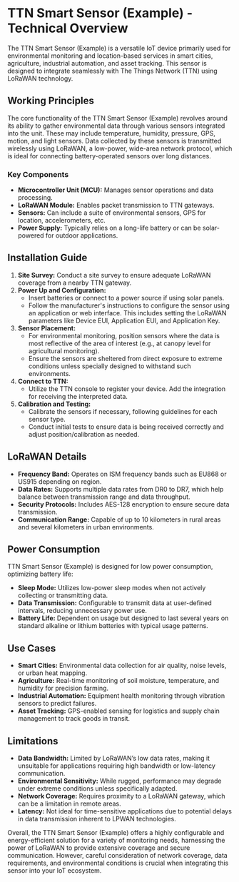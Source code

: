 # TTN Smart Sensor (Example) - Technical Overview

The TTN Smart Sensor (Example) is a versatile IoT device primarily used for environmental monitoring and location-based services in smart cities, agriculture, industrial automation, and asset tracking. This sensor is designed to integrate seamlessly with The Things Network (TTN) using LoRaWAN technology.

## Working Principles

The core functionality of the TTN Smart Sensor (Example) revolves around its ability to gather environmental data through various sensors integrated into the unit. These may include temperature, humidity, pressure, GPS, motion, and light sensors. Data collected by these sensors is transmitted wirelessly using LoRaWAN, a low-power, wide-area network protocol, which is ideal for connecting battery-operated sensors over long distances.

### Key Components
- **Microcontroller Unit (MCU):** Manages sensor operations and data processing.
- **LoRaWAN Module:** Enables packet transmission to TTN gateways.
- **Sensors:** Can include a suite of environmental sensors, GPS for location, accelerometers, etc.
- **Power Supply:** Typically relies on a long-life battery or can be solar-powered for outdoor applications.

## Installation Guide

1. **Site Survey:** Conduct a site survey to ensure adequate LoRaWAN coverage from a nearby TTN gateway.
2. **Power Up and Configuration:**
   - Insert batteries or connect to a power source if using solar panels.
   - Follow the manufacturer's instructions to configure the sensor using an application or web interface. This includes setting the LoRaWAN parameters like Device EUI, Application EUI, and Application Key.
3. **Sensor Placement:** 
   - For environmental monitoring, position sensors where the data is most reflective of the area of interest (e.g., at canopy level for agricultural monitoring).
   - Ensure the sensors are sheltered from direct exposure to extreme conditions unless specially designed to withstand such environments.
4. **Connect to TTN:**
   - Utilize the TTN console to register your device. Add the integration for receiving the interpreted data.
5. **Calibration and Testing:**
   - Calibrate the sensors if necessary, following guidelines for each sensor type.
   - Conduct initial tests to ensure data is being received correctly and adjust position/calibration as needed.

## LoRaWAN Details

- **Frequency Band:** Operates on ISM frequency bands such as EU868 or US915 depending on region.
- **Data Rates:** Supports multiple data rates from DR0 to DR7, which help balance between transmission range and data throughput.
- **Security Protocols:** Includes AES-128 encryption to ensure secure data transmission.
- **Communication Range:** Capable of up to 10 kilometers in rural areas and several kilometers in urban environments.

## Power Consumption

TTN Smart Sensor (Example) is designed for low power consumption, optimizing battery life:
- **Sleep Mode:** Utilizes low-power sleep modes when not actively collecting or transmitting data.
- **Data Transmission:** Configurable to transmit data at user-defined intervals, reducing unnecessary power use.
- **Battery Life:** Dependent on usage but designed to last several years on standard alkaline or lithium batteries with typical usage patterns.

## Use Cases

- **Smart Cities:** Environmental data collection for air quality, noise levels, or urban heat mapping.
- **Agriculture:** Real-time monitoring of soil moisture, temperature, and humidity for precision farming.
- **Industrial Automation:** Equipment health monitoring through vibration sensors to predict failures.
- **Asset Tracking:** GPS-enabled sensing for logistics and supply chain management to track goods in transit.

## Limitations

- **Data Bandwidth:** Limited by LoRaWAN’s low data rates, making it unsuitable for applications requiring high bandwidth or low-latency communication.
- **Environmental Sensitivity:** While rugged, performance may degrade under extreme conditions unless specifically adapted.
- **Network Coverage:** Requires proximity to a LoRaWAN gateway, which can be a limitation in remote areas.
- **Latency:** Not ideal for time-sensitive applications due to potential delays in data transmission inherent to LPWAN technologies.

Overall, the TTN Smart Sensor (Example) offers a highly configurable and energy-efficient solution for a variety of monitoring needs, harnessing the power of LoRaWAN to provide extensive coverage and secure communication. However, careful consideration of network coverage, data requirements, and environmental conditions is crucial when integrating this sensor into your IoT ecosystem.